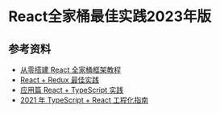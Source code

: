 # React全家桶最佳实践2023年版




## 参考资料

-   [从零搭建 React 全家桶框架教程](https://github.com/brickspert/blog/issues/1)
-   [React + Redux 最佳实践](https://github.com/sorrycc/blog/issues/1)
-   [应用篇 React + TypeScript 实践](https://mp.weixin.qq.com/s/IHDXK2sY48r0_Tyu9vrKMw)
-   [2021 年 TypeScript + React 工程化指南](https://zhuanlan.zhihu.com/p/403970666?utm_source=wechat_session&utm_medium=social&utm_oi=56197411504128)
